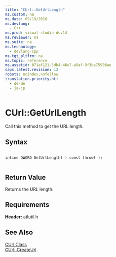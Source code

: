 ```yaml
---
title: "CUrl::GetUrlLength"
ms.custom: na
ms.date: 09/19/2016
ms.devlang: 
  - C++
ms.prod: visual-studio-dev14
ms.reviewer: na
ms.suite: na
ms.technology: 
  - devlang-cpp
ms.tgt_pltfrm: na
ms.topic: reference
ms.assetid: 071af121-5db4-46e7-a5af-8f3ba75908ae
caps.latest.revision: 12
robots: noindex,nofollow
translation.priority.ht: 
  - de-de
  - ja-jp
---
```

# CUrl::GetUrlLength
Call this method to get the URL length.  
  
## Syntax  
  
```  
  
inline DWORD GetUrlLength( ) const throw( );  
  
```  
  
## Return Value  
 Returns the URL length.  
  
## Requirements  
 **Header:** atlutil.h  
  
## See Also  
 [CUrl Class](../vs140/CUrl-Class.md)   
 [CUrl::CreateUrl](../vs140/CUrl--CreateUrl.md)